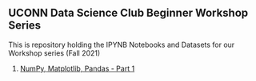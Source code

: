 ## UCONN Data Science Club Beginner Workshop Series

This is repository holding the IPYNB Notebooks and Datasets for our Workshop series (Fall 2021)

1. [NumPy, Matplotlib, Pandas - Part 1](/numpy-pandas-matplotlib-part-1/NumPy-Pandas-Matplotlib-Part-1.ipynb)
